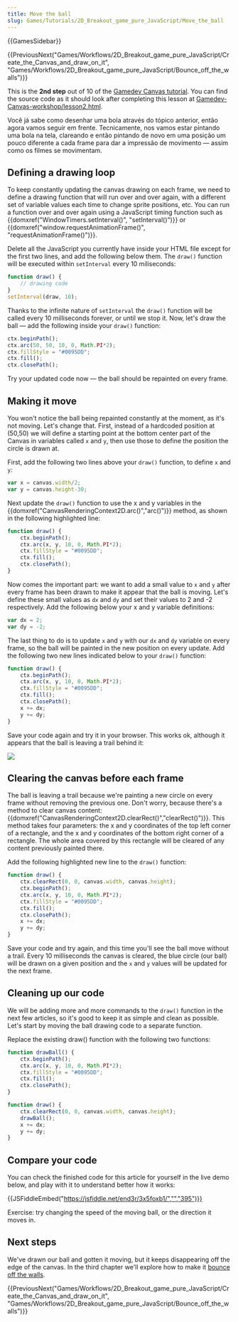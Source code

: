```yaml
---
title: Move the ball
slug: Games/Tutorials/2D_Breakout_game_pure_JavaScript/Move_the_ball
---
```


{{GamesSidebar}}

{{PreviousNext("Games/Workflows/2D_Breakout_game_pure_JavaScript/Create_the_Canvas_and_draw_on_it", "Games/Workflows/2D_Breakout_game_pure_JavaScript/Bounce_off_the_walls")}}

This is the **2nd step** out of 10 of the [Gamedev Canvas tutorial](/pt-BR/docs/Games/Workflows/Breakout_game_from_scratch). You can find the source code as it should look after completing this lesson at [Gamedev-Canvas-workshop/lesson2.html](https://github.com/end3r/Gamedev-Canvas-workshop/blob/gh-pages/lesson02.html).

Você já sabe como desenhar uma bola através do tópico anterior, então agora vamos seguir em frente. Tecnicamente, nos vamos estar pintando uma bola na tela, clareando e então pintando de novo em uma posição um pouco diferente a cada frame para dar a impressão de movimento — assim como os filmes se movimentam.

## Defining a drawing loop

To keep constantly updating the canvas drawing on each frame, we need to define a drawing function that will run over and over again, with a different set of variable values each time to change sprite positions, etc. You can run a function over and over again using a JavaScript timing function such as {{domxref("WindowTimers.setInterval()", "setInterval()")}} or {{domxref("window.requestAnimationFrame()", "requestAnimationFrame()")}}.

Delete all the JavaScript you currently have inside your HTML file except for the first two lines, and add the following below them. The `draw()` function will be executed within `setInterval` every 10 miliseconds:

```js
function draw() {
    // drawing code
}
setInterval(draw, 10);
```

Thanks to the infinite nature of `setInterval` the `draw()` function will be called every 10 milliseconds forever, or until we stop it. Now, let's draw the ball — add the following inside your `draw()` function:

```js
ctx.beginPath();
ctx.arc(50, 50, 10, 0, Math.PI*2);
ctx.fillStyle = "#0095DD";
ctx.fill();
ctx.closePath();
```

Try your updated code now — the ball should be repainted on every frame.

## Making it move

You won't notice the ball being repainted constantly at the moment, as it's not moving. Let's change that. First, instead of a hardcoded position at (50,50) we will define a starting point at the bottom center part of the Canvas in variables called `x` and `y`, then use those to define the position the circle is drawn at.

First, add the following two lines above your `draw()` function, to define `x` and `y`:

```js
var x = canvas.width/2;
var y = canvas.height-30;
```

Next update the `draw()` function to use the x and y variables in the {{domxref("CanvasRenderingContext2D.arc()","arc()")}} method, as shown in the following highlighted line:

```js
function draw() {
    ctx.beginPath();
    ctx.arc(x, y, 10, 0, Math.PI*2);
    ctx.fillStyle = "#0095DD";
    ctx.fill();
    ctx.closePath();
}
```

Now comes the important part: we want to add a small value to `x` and `y` after every frame has been drawn to make it appear that the ball is moving. Let's define these small values as `dx` and `dy` and set their values to 2 and -2 respectively. Add the following below your x and y variable definitions:

```js
var dx = 2;
var dy = -2;
```

The last thing to do is to update `x` and `y` with our `dx` and `dy` variable on every frame, so the ball will be painted in the new position on every update. Add the following two new lines indicated below to your `draw()` function:

```js
function draw() {
    ctx.beginPath();
    ctx.arc(x, y, 10, 0, Math.PI*2);
    ctx.fillStyle = "#0095DD";
    ctx.fill();
    ctx.closePath();
    x += dx;
    y += dy;
}
```

Save your code again and try it in your browser. This works ok, although it appears that the ball is leaving a trail behind it:

![](https://mdn.mozillademos.org/files/10430/ball-trail.png)

## Clearing the canvas before each frame

The ball is leaving a trail because we're painting a new circle on every frame without removing the previous one. Don't worry, because there's a method to clear canvas content: {{domxref("CanvasRenderingContext2D.clearRect()","clearRect()")}}. This method takes four parameters: the x and y coordinates of the top left corner of a rectangle, and the x and y coordinates of the bottom right corner of a rectangle. The whole area covered by this rectangle will be cleared of any content previously painted there.

Add the following highlighted new line to the `draw()` function:

```js
function draw() {
    ctx.clearRect(0, 0, canvas.width, canvas.height);
    ctx.beginPath();
    ctx.arc(x, y, 10, 0, Math.PI*2);
    ctx.fillStyle = "#0095DD";
    ctx.fill();
    ctx.closePath();
    x += dx;
    y += dy;
}
```

Save your code and try again, and this time you'll see the ball move without a trail. Every 10 milliseconds the canvas is cleared, the blue circle (our ball) will be drawn on a given position and the `x` and `y` values will be updated for the next frame.

## Cleaning up our code

We will be adding more and more commands to the `draw()` function in the next few articles, so it's good to keep it as simple and clean as possible. Let's start by moving the ball drawing code to a separate function.

Replace the existing draw() function with the following two functions:

```js
function drawBall() {
    ctx.beginPath();
    ctx.arc(x, y, 10, 0, Math.PI*2);
    ctx.fillStyle = "#0095DD";
    ctx.fill();
    ctx.closePath();
}

function draw() {
    ctx.clearRect(0, 0, canvas.width, canvas.height);
    drawBall();
    x += dx;
    y += dy;
}
```

## Compare your code

You can check the finished code for this article for yourself in the live demo below, and play with it to understand better how it works:

{{JSFiddleEmbed("https://jsfiddle.net/end3r/3x5foxb1/","","395")}}

Exercise: try changing the speed of the moving ball, or the direction it moves in.

## Next steps

We've drawn our ball and gotten it moving, but it keeps disappearing off the edge of the canvas. In the third chapter we'll explore how to make it [bounce off the walls](/pt-BR/docs/Games/Workflows/Breakout_game_from_scratch/Bounce_off_the_walls).

{{PreviousNext("Games/Workflows/2D_Breakout_game_pure_JavaScript/Create_the_Canvas_and_draw_on_it", "Games/Workflows/2D_Breakout_game_pure_JavaScript/Bounce_off_the_walls")}}
